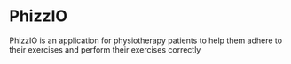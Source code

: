 # PhizzIO
PhizzIO is an application for physiotherapy patients to help them adhere to their exercises and perform their exercises correctly
